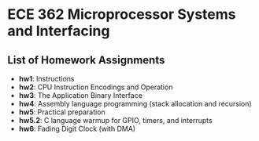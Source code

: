 # ECE 362 Microprocessor Systems and Interfacing

## List of Homework Assignments
- **hw1**: Instructions
- **hw2**: CPU Instruction Encodings and Operation
- **hw3**: The Application Binary Interface
- **hw4**: Assembly language programming (stack allocation and recursion)
- **hw5**: Practical preparation
- **hw5.2**: C language warmup for GPIO, timers, and interrupts
- **hw6**: Fading Digit Clock (with DMA)
